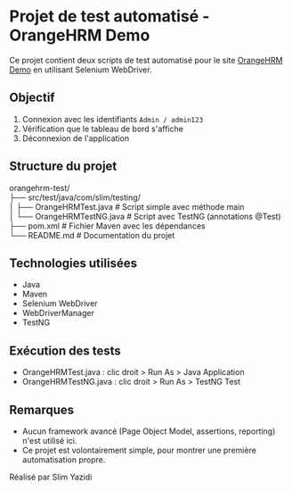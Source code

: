 # Projet de test automatisé - OrangeHRM Demo

Ce projet contient deux scripts de test automatisé pour le site [OrangeHRM Demo](https://opensource-demo.orangehrmlive.com/) en utilisant Selenium WebDriver.

## Objectif

1. Connexion avec les identifiants `Admin / admin123`
2. Vérification que le tableau de bord s'affiche
3. Déconnexion de l'application

## Structure du projet

orangehrm-test/  
├── src/test/java/com/slim/testing/  
│   ├── OrangeHRMTest.java        # Script simple avec méthode main  
│   └── OrangeHRMTestNG.java      # Script avec TestNG (annotations @Test)  
├── pom.xml                       # Fichier Maven avec les dépendances  
└── README.md                     # Documentation du projet  

## Technologies utilisées

- Java  
- Maven  
- Selenium WebDriver  
- WebDriverManager  
- TestNG  

## Exécution des tests

- OrangeHRMTest.java : clic droit > Run As > Java Application  
- OrangeHRMTestNG.java : clic droit > Run As > TestNG Test  

## Remarques

- Aucun framework avancé (Page Object Model, assertions, reporting) n'est utilisé ici.  
- Ce projet est volontairement simple, pour montrer une première automatisation propre.

Réalisé par Slim Yazidi

